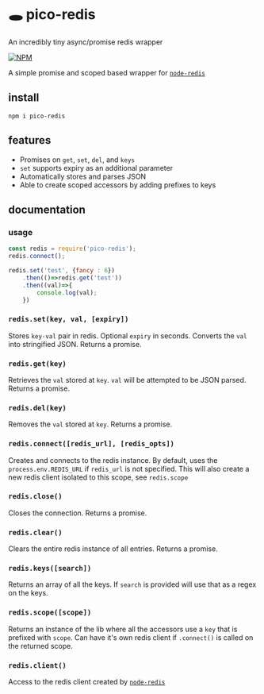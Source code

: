 # 🕳️ pico-redis
An incredibly tiny async/promise redis wrapper

[![NPM](https://nodei.co/npm/pico-redis.png)](https://nodei.co/npm/pico-redis/)

A simple promise and scoped based wrapper for [`node-redis`](https://www.npmjs.com/package/redis)


## install

```
npm i pico-redis
```

## features
- Promises on `get`, `set`, `del`, and `keys`
- `set` supports expiry as an additional parameter
- Automatically stores and parses JSON
- Able to create scoped accessors by adding prefixes to keys


## documentation

### usage

```javascript
const redis = require('pico-redis');
redis.connect();

redis.set('test', {fancy : 6})
	.then(()=>redis.get('test'))
	.then((val)=>{
		console.log(val);
	})

```

### `redis.set(key, val, [expiry])`
Stores `key-val` pair in redis. Optional `expiry` in seconds. Converts the `val` into stringified JSON. Returns a promise.

### `redis.get(key)`
Retrieves the `val` stored at `key`. `val` will be attempted to be JSON parsed. Returns a promise.

### `redis.del(key)`
Removes the `val` stored at `key`. Returns a promise.


### `redis.connect([redis_url], [redis_opts])`
Creates and connects to the redis instance. By default, uses the `process.env.REDIS_URL` if `redis_url` is not specified. This will also create a new redis client isolated to this scope, see `redis.scope`

### `redis.close()`
Closes the connection. Returns a promise.

### `redis.clear()`
Clears the entire redis instance of all entries. Returns a promise.


### `redis.keys([search])`
Returns an array of all the keys. If `search` is provided will use that as a regex on the keys.

### `redis.scope([scope])`
Returns an instance of the lib where all the accessors use a `key` that is prefixed with `scope`. Can have it's own redis client if `.connect()` is called on the returned scope.

### `redis.client()`
Access to the redis client created by [`node-redis`](https://www.npmjs.com/package/redis)


